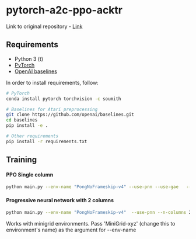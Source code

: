 # pytorch-a2c-ppo-acktr


Link to original repository - [Link](https://github.com/ikostrikov/pytorch-a2c-ppo-acktr-gail)


## Requirements

* Python 3 (t)
* [PyTorch](http://pytorch.org/)
* [OpenAI baselines](https://github.com/openai/baselines)

In order to install requirements, follow:

```bash
# PyTorch
conda install pytorch torchvision -c soumith

# Baselines for Atari preprocessing
git clone https://github.com/openai/baselines.git
cd baselines
pip install -e .

# Other requirements
pip install -r requirements.txt
```


## Training

#### PPO Single column

```bash
python main.py --env-name "PongNoFrameskip-v4" --use-pnn --use-gae   --num-processes 8 --num-steps 128 --num-mini-batch 4  --use-linear-lr-decay 
```

#### Progressive neural network with 2 columns

```bash
python main.py --env-name "PongNoFrameskip-v4"  --use-pnn --n-columns 2 --pnn-paths "path_to_trained_model_from_previous_runs"  --use-gae   --num-processes 8 --num-steps 128 --num-mini-batch 4  --use-linear-lr-decay 
```

Works with minigrid environments. Pass 'MiniGrid-xyz' (change this to environment's name) as the argument for --env-name
